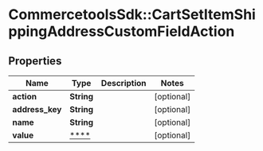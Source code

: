 # CommercetoolsSdk::CartSetItemShippingAddressCustomFieldAction

## Properties
Name | Type | Description | Notes
------------ | ------------- | ------------- | -------------
**action** | **String** |  | [optional] 
**address_key** | **String** |  | [optional] 
**name** | **String** |  | [optional] 
**value** | [****](.md) |  | [optional] 


